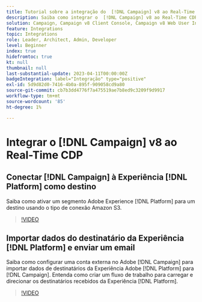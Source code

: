 ```yaml
---
title: Tutorial sobre a integração do  [!DNL Campaign] v8 ao Real-Time CDP
description: Saiba como integrar o  [!DNL Campaign] v8 ao Real-Time CDP.
solution: Campaign, Campaign v8 Client Console, Campaign v8 Web User Interface, Real-Time Customer Data Platform
feature: Integrations
topic: Integrations
role: Leader, Architect, Admin, Developer
level: Beginner
index: true
hidefromtoc: true
kt: null
thumbnail: null
last-substantial-update: 2023-04-11T00:00:00Z
badgeIntegration: label="Integração" type="positive"
exl-id: 5d9d82d0-7416-4b0a-895f-909058cd9a80
source-git-commit: cb7b3dd4776f7a475519ae7b8ed9c3209f9d9917
workflow-type: tm+mt
source-wordcount: '85'
ht-degree: 1%

---
```


# Integrar o [!DNL Campaign] v8 ao Real-Time CDP

## Conectar [!DNL Campaign] à Experiência [!DNL Platform] como destino

Saiba como ativar um segmento Adobe Experience [!DNL Platform] para um destino usando o tipo de conexão Amazon S3.

>[!VIDEO](https://video.tv.adobe.com/v/336902?quality=12&learn=on)

## Importar dados do destinatário da Experiência [!DNL Platform] e enviar um email

Saiba como configurar uma conta externa no Adobe [!DNL Campaign] para importar dados de destinatários da Experiência Adobe [!DNL Platform] para [!DNL Campaign]. Entenda como criar um fluxo de trabalho para carregar e direcionar os destinatários recebidos da Experiência [!DNL Platform].

>[!VIDEO](https://video.tv.adobe.com/v/336641?quality=12&learn=on)
